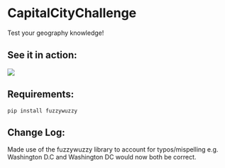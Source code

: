 # CapitalCityChallenge
Test your geography knowledge!

## See it in action:
![](example.gif)

## Requirements:
`pip install fuzzywuzzy`


## Change Log:
Made use of the fuzzywuzzy library to account for typos/mispelling e.g. Washington D.C and Washington DC would now both be correct.
